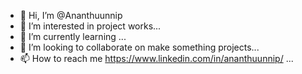 - 👋 Hi, I’m @Ananthuunnip
- 👀 I’m interested in project works...
- 🌱 I’m currently learning  ...
- 💞️ I’m looking to collaborate on make something projects...
- 📫 How to reach me https://www.linkedin.com/in/ananthuunnip/ ...

<!---
Ananthuunnip/Ananthuunnip is a ✨ special ✨ repository because its `README.md` (this file) appears on your GitHub profile.
You can click the Preview link to take a look at your changes.
--->
